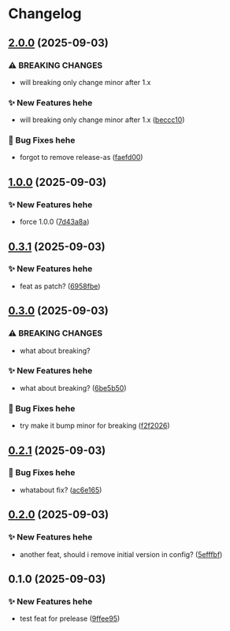 # Changelog

## [2.0.0](https://github.com/PTPhongKMF/test-repo/compare/Test-prelease-v1.0.0...Test-prelease-v2.0.0) (2025-09-03)


### ⚠ BREAKING CHANGES

* will breaking only change minor after 1.x

### ✨ New Features hehe

* will breaking only change minor after 1.x ([beccc10](https://github.com/PTPhongKMF/test-repo/commit/beccc10552817df9ceec1df90abc0f367196ff43))


### 🐛 Bug Fixes hehe

* forgot to remove release-as ([faefd00](https://github.com/PTPhongKMF/test-repo/commit/faefd00668579d61700ac2492eb7b8692a89effd))

## [1.0.0](https://github.com/PTPhongKMF/test-repo/compare/Test-prelease-v0.3.1...Test-prelease-v1.0.0) (2025-09-03)


### ✨ New Features hehe

* force 1.0.0 ([7d43a8a](https://github.com/PTPhongKMF/test-repo/commit/7d43a8af5292b14cae2929ff084d39bdd7d0a75b))

## [0.3.1](https://github.com/PTPhongKMF/test-repo/compare/Test-prelease-v0.3.0...Test-prelease-v0.3.1) (2025-09-03)


### ✨ New Features hehe

* feat as patch? ([6958fbe](https://github.com/PTPhongKMF/test-repo/commit/6958fbe3c036235dde4465a20b02abde6c9306f6))

## [0.3.0](https://github.com/PTPhongKMF/test-repo/compare/Test-prelease-v0.2.1...Test-prelease-v0.3.0) (2025-09-03)


### ⚠ BREAKING CHANGES

* what about breaking?

### ✨ New Features hehe

* what about breaking? ([6be5b50](https://github.com/PTPhongKMF/test-repo/commit/6be5b50e6e01dc17dc9bf74a3e6a7bc931edfa02))


### 🐛 Bug Fixes hehe

* try make it bump minor for breaking ([f2f2026](https://github.com/PTPhongKMF/test-repo/commit/f2f2026ca78321cbc6f8823d9867b143bdd9d8da))

## [0.2.1](https://github.com/PTPhongKMF/test-repo/compare/Test-prelease-v0.2.0...Test-prelease-v0.2.1) (2025-09-03)


### 🐛 Bug Fixes hehe

* whatabout fix? ([ac6e165](https://github.com/PTPhongKMF/test-repo/commit/ac6e16522fe374d596dfb4985da402f10a3640b6))

## [0.2.0](https://github.com/PTPhongKMF/test-repo/compare/Test-prelease-v0.1.0...Test-prelease-v0.2.0) (2025-09-03)


### ✨ New Features hehe

* another feat, should i remove initial version in config? ([5efffbf](https://github.com/PTPhongKMF/test-repo/commit/5efffbf81af3ed0ae5859e1f27bc1285e9373659))

## 0.1.0 (2025-09-03)


### ✨ New Features hehe

* test feat for prelease ([9ffee95](https://github.com/PTPhongKMF/test-repo/commit/9ffee95c4b6f287f4a218bf9271500b4bb7a4361))
